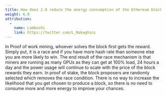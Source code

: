```yaml
---
title: How does 2.0 reduce the energy consumption of the Ethereum blockchain?
weight: 6.0
attribution:
  -
    name: Lamboshi
    link: https://twitter.com/L_Nakaghini
---
```

In Proof of work mining, whoever solves the block first gets the reward. Simply put, it is a race and if you have more hash rate than someone else you are more likely to win. The end result of the race mechanism is that miners are running as many GPUs as they can get at 100% load, 24 hours a day and the power usage will continue to scale with the price of the block rewards they earn. In proof of stake, the block proposers are randomly selected which removes the race condition. There is no way to increase the likelihood that you get chosen to produce a block, so there is no need to consume more and more energy to improve your chances.
